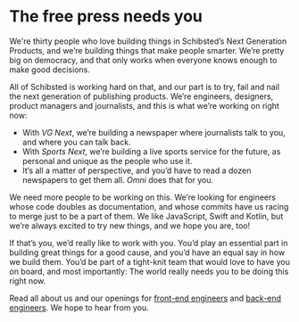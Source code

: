 # The free press needs you

We're thirty people who love building things in Schibsted’s Next Generation
Products, and we’re building things that make people smarter. We’re pretty big
on democracy, and that only works when everyone knows enough to make good
decisions.

All of Schibsted is working hard on that, and our part is to try, fail and
nail the next generation of publishing products. We’re engineers, designers,
product managers and journalists, and this is what we’re working on right now:

* With _VG Next_, we’re building a newspaper where journalists talk to you, and
  where you can talk back.
* With _Sports Next_, we’re building a live sports service for the future, as
  personal and unique as the people who use it. 
* It’s all a matter of perspective, and you’d have to read a dozen newspapers to
  get them all. _Omni_ does that for you.

We need more people to be working on this. We’re looking for engineers whose
code doubles as documentation, and whose commits have us racing to merge just
to be a part of them. We like JavaScript, Swift and Kotlin, but we’re always
excited to try new things, and we hope you are, too!

If that’s you, we’d really like to work with you. You’d play an essential part
in building great things for a good cause, and you’d have an equal say in how we
build them. You’d be part of a tight-knit team that would love to have you on
board, and most importantly: The world really needs you to be doing this right
now.

Read all about us and our openings for [front-end engineers][front-end] and
[back-end engineers][back-end]. We hope to hear from you.

[front-end]: https://jobs.lever.co/schibsted/b9e24d27-330a-4eeb-a6a8-74a3bba64d31
[back-end]: https://jobs.lever.co/schibsted/66cbf96f-8637-4cff-93d3-e903d218d295

